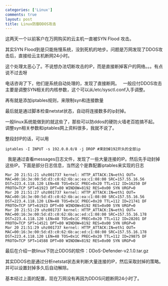 ```yaml
--- 
categories: ['Linux']
comments: true
layout: post
title: Linux防御DDOS攻击
---
```

这两天一个以前客户在万网购买的云主机一直被SYN Flood 攻击。

其实SYN Flood到是只能拖慢系统，没到死机的地步。问题是万网发现了DDOS攻击后，直接给云主机断网24小时。

这个处理太恶心了。不说想办法切断攻击的IP，而是直接断掉客户的网络。。。有点说不过去呀

电话咨询了下，他们是系统自动处理的，发现了直接断网。
 
一般应付DDOS攻击主要是调整SYN相关的内核参数，这个可以从/etc/sysctl.conf入手调整。

再有就是添加iptables规则，来限制syn和连接数量

最后就是通过脚本检查netstat状态，自动将连接数多的ip封掉。

一般linux系统能做到的就这些了，那些可以防ddos的硬防火墙老百姓搞不起。
 
调整syn相关参数和iptables网上资料很多，我就不说了。

整段封IP的话，可以用

```
iptables -I INPUT -s 192.0.0.0/8 -j DROP #来封掉192开头的全部ip
```
 
我是通过查看messages日志文件，发现了一些大量连接的IP。然后先手动封掉这些IP。下面是部分日志信息，当然这个是靠配置iptables来实现的日志

```
Mar 20 21:51:21 uhz001737 kernel: HTTP_ATTACK:IN=eth1 OUT= MAC=00:16:3e:00:5d:d3:c0:62:6b:ac:ea:c1:08:00 SRC=157.55.16.56 DST=223.4.118.120 LEN=48 TOS=0x1C PREC=0x20 TTL=112 ID=16250 DF PROTO=TCP SPT=61923 DPT=80 WINDOW=8192 RES=0x00 SYN URGP=0 
Mar 20 21:51:27 uhz001737 kernel: HTTP_ATTACK:IN=eth1 OUT= MAC=00:16:3e:00:5d:d3:c0:62:6b:ac:ea:c1:08:00 SRC=157.55.16.56 DST=223.4.118.120 LEN=48 TOS=0x1C PREC=0x20 TTL=112 ID=21741 DF PROTO=TCP SPT=61923 DPT=80 WINDOW=8192 RES=0x00 SYN URGP=0 
Mar 20 21:51:29 uhz001737 kernel: HTTP_ATTACK:IN=eth1 OUT= MAC=00:16:3e:00:5d:d3:c0:62:6b:ac:ed:c1:08:00 SRC=157.55.16.178 DST=223.4.118.120 LEN=48 TOS=0x1C PREC=0x20 TTL=112 ID=28201 DF PROTO=TCP SPT=14521 DPT=80 WINDOW=8192 RES=0x00 SYN URGP=0 
Mar 20 21:51:29 uhz001737 kernel: HTTP_ATTACK:IN=eth1 OUT= MAC=00:16:3e:00:5d:d3:c0:62:6b:ac:ed:c1:08:00 SRC=157.55.16.178 DST=223.4.118.120 LEN=48 TOS=0x1C PREC=0x20 TTL=112 ID=29875 DF PROTO=TCP SPT=14588 DPT=80 WINDOW=8192 RES=0x00 SYN URGP=0 
```
最后在介绍一款linux下防止DDOS的软件：DDoS-Defender-v2.1.0.tar.gz

其实DDOS也是通过分析netstat状态来判断大量连接的IP，然后采取封掉的策略。并可以设置封掉多久后自动解除。

基本经过上面的配置，现在万网没有再因为DDOS问题断网24小时了。
